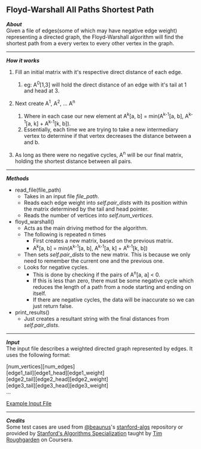 ## Floyd-Warshall All Paths Shortest Path  
_**About**_  
Given a file of edges(some of which may have negative edge weight) representing a directed graph, the Floyd-Warshall algorithm will find the shortest path from a every vertex to every other vertex in the graph.  

---  

_**How it works**_  
1. Fill an initial matrix with it's respective direct distance of each edge.  
    1. eg: A<sup>0</sup>\[1,3\]  will hold the direct distance of an edge with it's tail at 1 and head at 3.  

1. Next create A<sup>1</sup>, A<sup>2</sup>, ... A<sup>n</sup>
    1. Where in each case our new element at A<sup>k</sup>\[a, b\] = min(A<sup>k-1</sup>\[a, b\], A<sup>k-1</sup>\[a, k\] + A<sup>k-1</sup>\[k, b\]).  
    1. Essentially, each time we are trying to take a new intermediary vertex to determine if that vertex decreases the distance between a and b.  

1. As long as there were no negative cycles, A<sup>n</sup> will be our final matrix, holding the shortest distance between all pairs.  

---  

_**Methods**_  
- read\_file(file\_path)
    - Takes in an input file _file\_path_.  
    - Reads each edge weight into _self.pair\_dists_ with its position within the matrix determined by the tail and head pointer.  
    - Reads the number of vertices into _self.num\_vertices_.  
- floyd\_warshall()  
    - Acts as the main driving method for the algorithm.  
    - The following is repeated n times
        - First creates a new matrix, based on the previous matrix.  
        - A<sup>k</sup>\[a, b\] = min(A<sup>k-1</sup>\[a, b\], A<sup>k-1</sup>\[a, k\] + A<sup>k-1</sup>\[k, b\])  
    - Then sets _self.pair\_dists_ to the new matrix. This is because we only need to remember the current one and the previous one.  
    - Looks for negative cycles.  
        - This is done by checking if the pairs of A<sup>n</sup>\[a, a\] < 0.  
        - If this is less than zero, there must be some negative cycle which reduces the length of a path from a node starting and ending on itself.  
        - If there are negative cycles, the data will be inaccurate so we can just return false.  
- print\_results()  
    - Just creates a resultant string with the final distances from _self.pair_dists_.  
        
---  

_**Input**_  
The input file describes a weighted directed graph represented by edges. It uses the following format:  

\[num_vertices\]\[num_edges\]  
\[edge1_tail\]\[edge1_head\]\[edge1_weight\]  
\[edge2_tail\]\[edge2_head\]\[edge2_weight\]  
\[edge3_tail\]\[edge3_head\]\[edge3_weight\]  
...  

[Example Input File]( https://github.com/keshprad/Algorithms/blob/master/FloydWarshallShortestPath/testCases/test1.txt )  

---  

_**Credits**_  
Some test cases are used from [@beaunus]( https://github.com/beaunus )'s [stanford-algs]( https://github.com/beaunus/stanford-algs ) repository or provided by [Stanford's Algorithms Specialization]( https://www.coursera.org/specializations/algorithms ) taught by [Tim Roughgarden]( https://www.linkedin.com/in/tim-roughgarden-1a594855 ) on Coursera.  
